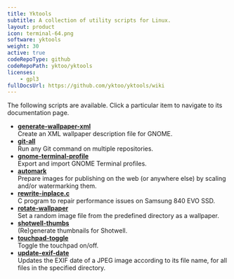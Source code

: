 ```yaml
---
title: Yktools
subtitle: A collection of utility scripts for Linux.
layout: product
icon: terminal-64.png
software: yktools
weight: 30
active: true
codeRepoType: github
codeRepoPath: yktoo/yktools
licenses:
    - gpl3
fullDocsUrl: https://github.com/yktoo/yktools/wiki
---
```


The following scripts are available. Click a particular item to navigate to its documentation page.

<!-- NB: hyphens are replaced with a '%E2%80%90' (Unicode hyphen) in Wiki page names,
     otherwise GitHub would convert them into spaces when displaying. -->

* **[generate-wallpaper-xml](https://github.com/yktoo/yktools/wiki/generate%E2%80%90wallpaper%E2%80%90xml)**\
  Create an XML wallpaper description file for GNOME.
* **[git-all](https://github.com/yktoo/yktools/wiki/git%E2%80%90all)**\
  Run any Git command on multiple repositories.
* **[gnome-terminal-profile](https://github.com/yktoo/yktools/wiki/gnome%E2%80%90terminal%E2%80%90profile)**\
  Export and import GNOME Terminal profiles.
* **[automark](https://github.com/yktoo/yktools/wiki/automark)**\
  Prepare images for publishing on the web (or anywhere else) by scaling and/or watermarking them.
* **[rewrite-inplace.c](https://github.com/yktoo/yktools/wiki/rewrite%E2%80%90inplace.c)**\
  C program to repair performance issues on Samsung 840 EVO SSD.
* **[rotate-wallpaper](https://github.com/yktoo/yktools/wiki/rotate%E2%80%90wallpaper)**\
  Set a random image file from the predefined directory as a wallpaper.
* **[shotwell-thumbs](https://github.com/yktoo/yktools/wiki/shotwell%E2%80%90thumbs)**\
  (Re)generate thumbnails for Shotwell.
* **[touchpad-toggle](https://github.com/yktoo/yktools/wiki/touchpad%E2%80%90toggle)**\
  Toggle the touchpad on/off.
* **[update-exif-date](https://github.com/yktoo/yktools/wiki/update%E2%80%90exif%E2%80%90date)**\
  Updates the EXIF date of a JPEG image according to its file name, for all files in the specified directory.
